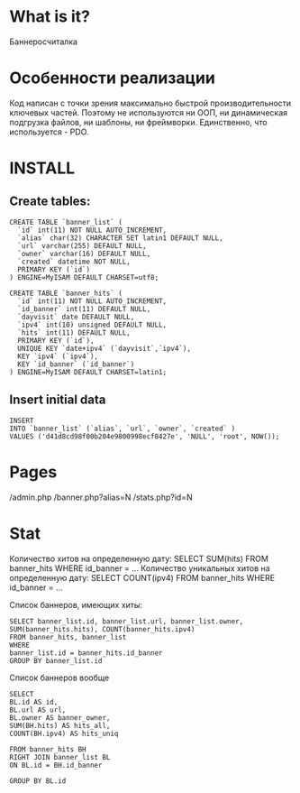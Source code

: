 # What is it?

Баннеросчиталка

# Особенности реализации

Код написан с точки зрения максимально быстрой производительности ключевых частей. Поэтому не используются ни ООП, ни динамическая
подгрузка файлов, ни шаблоны, ни фреймворки. Единственно, что используется - PDO.

# INSTALL

## Create tables:
```
CREATE TABLE `banner_list` (
  `id` int(11) NOT NULL AUTO_INCREMENT,
  `alias` char(32) CHARACTER SET latin1 DEFAULT NULL,
  `url` varchar(255) DEFAULT NULL,
  `owner` varchar(16) DEFAULT NULL,
  `created` datetime NOT NULL,
  PRIMARY KEY (`id`)
) ENGINE=MyISAM DEFAULT CHARSET=utf8;

CREATE TABLE `banner_hits` (
  `id` int(11) NOT NULL AUTO_INCREMENT,
  `id_banner` int(11) DEFAULT NULL,
  `dayvisit` date DEFAULT NULL,
  `ipv4` int(10) unsigned DEFAULT NULL,
  `hits` int(11) DEFAULT NULL,
  PRIMARY KEY (`id`),
  UNIQUE KEY `date+ipv4` (`dayvisit`,`ipv4`),
  KEY `ipv4` (`ipv4`),
  KEY `id_banner` (`id_banner`)
) ENGINE=MyISAM DEFAULT CHARSET=latin1;
```

## Insert initial data

```
INSERT
INTO `banner_list` (`alias`, `url`, `owner`, `created` )
VALUES ('d41d8cd98f00b204e9800998ecf8427e',	'NULL',	'root',	NOW());
```

# Pages

/admin.php
/banner.php?alias=N
/stats.php?id=N

# Stat

Количество хитов на определенную дату:
SELECT SUM(hits) FROM banner_hits WHERE id_banner = ...
Количество уникальных хитов на определенную дату:
SELECT COUNT(ipv4) FROM banner_hits WHERE id_banner = ...

Список баннеров, имеющих хиты:

```
SELECT banner_list.id, banner_list.url, banner_list.owner, SUM(banner_hits.hits), COUNT(banner_hits.ipv4)
FROM banner_hits, banner_list
WHERE
banner_list.id = banner_hits.id_banner
GROUP BY banner_list.id
```

Список баннеров вообще

```
SELECT
BL.id AS id,
BL.url AS url,
BL.owner AS banner_owner,
SUM(BH.hits) AS hits_all,
COUNT(BH.ipv4) AS hits_uniq

FROM banner_hits BH
RIGHT JOIN banner_list BL
ON BL.id = BH.id_banner

GROUP BY BL.id
```





